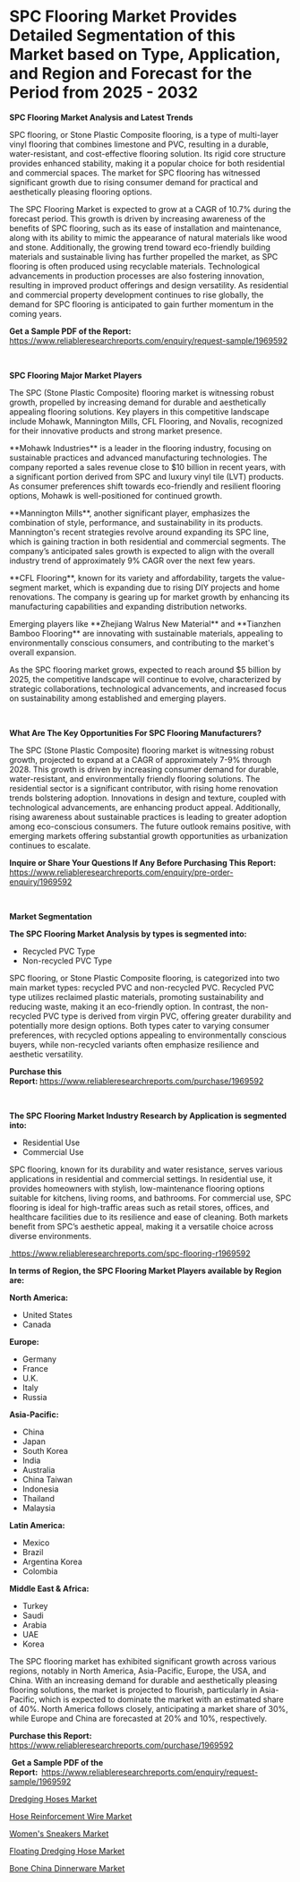 <p><h1>SPC Flooring Market Provides Detailed Segmentation of this Market based on Type, Application, and Region and Forecast for the Period from 2025 - 2032</h1></p><p><strong>SPC Flooring Market Analysis and Latest Trends</strong></p>
<p><p>SPC flooring, or Stone Plastic Composite flooring, is a type of multi-layer vinyl flooring that combines limestone and PVC, resulting in a durable, water-resistant, and cost-effective flooring solution. Its rigid core structure provides enhanced stability, making it a popular choice for both residential and commercial spaces. The market for SPC flooring has witnessed significant growth due to rising consumer demand for practical and aesthetically pleasing flooring options. </p><p>The SPC Flooring Market is expected to grow at a CAGR of 10.7% during the forecast period. This growth is driven by increasing awareness of the benefits of SPC flooring, such as its ease of installation and maintenance, along with its ability to mimic the appearance of natural materials like wood and stone. Additionally, the growing trend toward eco-friendly building materials and sustainable living has further propelled the market, as SPC flooring is often produced using recyclable materials. Technological advancements in production processes are also fostering innovation, resulting in improved product offerings and design versatility. As residential and commercial property development continues to rise globally, the demand for SPC flooring is anticipated to gain further momentum in the coming years.</p></p>
<p><strong>Get a Sample PDF of the Report:&nbsp;</strong> <a href="https://www.reliableresearchreports.com/enquiry/request-sample/1969592?utm_campaign=8&utm_medium=2&utm_source=Github&utm_content=ia&utm_term=08022025&utm_id=spc-flooring">https://www.reliableresearchreports.com/enquiry/request-sample/1969592</a></p>
<p>&nbsp;</p>
<p><strong>SPC Flooring Major Market Players</strong></p>
<p><p>The SPC (Stone Plastic Composite) flooring market is witnessing robust growth, propelled by increasing demand for durable and aesthetically appealing flooring solutions. Key players in this competitive landscape include Mohawk, Mannington Mills, CFL Flooring, and Novalis, recognized for their innovative products and strong market presence.</p><p>**Mohawk Industries** is a leader in the flooring industry, focusing on sustainable practices and advanced manufacturing technologies. The company reported a sales revenue close to $10 billion in recent years, with a significant portion derived from SPC and luxury vinyl tile (LVT) products. As consumer preferences shift towards eco-friendly and resilient flooring options, Mohawk is well-positioned for continued growth.</p><p>**Mannington Mills**, another significant player, emphasizes the combination of style, performance, and sustainability in its products. Mannington's recent strategies revolve around expanding its SPC line, which is gaining traction in both residential and commercial segments. The company’s anticipated sales growth is expected to align with the overall industry trend of approximately 9% CAGR over the next few years.</p><p>**CFL Flooring**, known for its variety and affordability, targets the value-segment market, which is expanding due to rising DIY projects and home renovations. The company is gearing up for market growth by enhancing its manufacturing capabilities and expanding distribution networks.</p><p>Emerging players like **Zhejiang Walrus New Material** and **Tianzhen Bamboo Flooring** are innovating with sustainable materials, appealing to environmentally conscious consumers, and contributing to the market's overall expansion.</p><p>As the SPC flooring market grows, expected to reach around $5 billion by 2025, the competitive landscape will continue to evolve, characterized by strategic collaborations, technological advancements, and increased focus on sustainability among established and emerging players.</p></p>
<p>&nbsp;</p>
<p><strong>What Are The Key Opportunities For SPC Flooring Manufacturers?</strong></p>
<p><p>The SPC (Stone Plastic Composite) flooring market is witnessing robust growth, projected to expand at a CAGR of approximately 7-9% through 2028. This growth is driven by increasing consumer demand for durable, water-resistant, and environmentally friendly flooring solutions. The residential sector is a significant contributor, with rising home renovation trends bolstering adoption. Innovations in design and texture, coupled with technological advancements, are enhancing product appeal. Additionally, rising awareness about sustainable practices is leading to greater adoption among eco-conscious consumers. The future outlook remains positive, with emerging markets offering substantial growth opportunities as urbanization continues to escalate.</p></p>
<p><strong>Inquire or Share Your Questions If Any Before Purchasing This Report:</strong> <a href="https://www.reliableresearchreports.com/enquiry/pre-order-enquiry/1969592?utm_campaign=8&utm_medium=2&utm_source=Github&utm_content=ia&utm_term=08022025&utm_id=spc-flooring">https://www.reliableresearchreports.com/enquiry/pre-order-enquiry/1969592</a></p>
<p>&nbsp;</p>
<p><strong>Market Segmentation</strong></p>
<p><strong>The SPC Flooring Market Analysis by types is segmented into:</strong></p>
<p><ul><li>Recycled PVC Type</li><li>Non-recycled PVC Type</li></ul></p>
<p><p>SPC flooring, or Stone Plastic Composite flooring, is categorized into two main market types: recycled PVC and non-recycled PVC. Recycled PVC type utilizes reclaimed plastic materials, promoting sustainability and reducing waste, making it an eco-friendly option. In contrast, the non-recycled PVC type is derived from virgin PVC, offering greater durability and potentially more design options. Both types cater to varying consumer preferences, with recycled options appealing to environmentally conscious buyers, while non-recycled variants often emphasize resilience and aesthetic versatility.</p></p>
<p><strong>Purchase this Report:&nbsp;</strong><a href="https://www.reliableresearchreports.com/purchase/1969592?utm_campaign=8&utm_medium=2&utm_source=Github&utm_content=ia&utm_term=08022025&utm_id=spc-flooring">https://www.reliableresearchreports.com/purchase/1969592</a></p>
<p>&nbsp;</p>
<p><strong>The SPC Flooring Market Industry Research by Application is segmented into:</strong></p>
<p><ul><li>Residential Use</li><li>Commercial Use</li></ul></p>
<p><p>SPC flooring, known for its durability and water resistance, serves various applications in residential and commercial settings. In residential use, it provides homeowners with stylish, low-maintenance flooring options suitable for kitchens, living rooms, and bathrooms. For commercial use, SPC flooring is ideal for high-traffic areas such as retail stores, offices, and healthcare facilities due to its resilience and ease of cleaning. Both markets benefit from SPC’s aesthetic appeal, making it a versatile choice across diverse environments.</p></p>
<p><a href="https://www.reliableresearchreports.com/spc-flooring-r1969592?utm_campaign=8&utm_medium=2&utm_source=Github&utm_content=ia&utm_term=08022025&utm_id=spc-flooring">&nbsp;https://www.reliableresearchreports.com/spc-flooring-r1969592</a></p>
<p><strong>In terms of Region, the SPC Flooring Market Players available by Region are:</strong></p>
<p>
    <p> <strong> North America: </strong>
        <ul>
            <li>United States</li>
            <li>Canada</li>
        </ul>
        </p> 
    <p> <strong> Europe: </strong>
        <ul>
            <li>Germany</li>
            <li>France</li>
            <li>U.K.</li>
            <li>Italy</li>
            <li>Russia</li>
        </ul>
        </p> 
    <p> <strong> Asia-Pacific: </strong>
        <ul>
            <li>China</li>
            <li>Japan</li>
            <li>South Korea</li>
            <li>India</li>
            <li>Australia</li>
            <li>China Taiwan</li>
            <li>Indonesia</li>
            <li>Thailand</li>
            <li>Malaysia</li>
        </ul>
        </p> 
    <p> <strong> Latin America: </strong>
        <ul>
            <li>Mexico</li>
            <li>Brazil</li>
            <li>Argentina Korea</li>
            <li>Colombia</li>
        </ul>
        </p> 
    <p> <strong> Middle East & Africa: </strong>
        <ul>
            <li>Turkey</li>
            <li>Saudi</li>
            <li>Arabia</li>
            <li>UAE</li>
            <li>Korea</li>
        </ul>
    </p>
    </p>
<p><p>The SPC flooring market has exhibited significant growth across various regions, notably in North America, Asia-Pacific, Europe, the USA, and China. With an increasing demand for durable and aesthetically pleasing flooring solutions, the market is projected to flourish, particularly in Asia-Pacific, which is expected to dominate the market with an estimated share of 40%. North America follows closely, anticipating a market share of 30%, while Europe and China are forecasted at 20% and 10%, respectively.</p></p>
<p><strong>Purchase this Report: </strong><a href="https://www.reliableresearchreports.com/purchase/1969592?utm_campaign=8&utm_medium=2&utm_source=Github&utm_content=ia&utm_term=08022025&utm_id=spc-flooring">https://www.reliableresearchreports.com/purchase/1969592</a></p>
<p>&nbsp;<strong>Get a Sample PDF of the Report:&nbsp;&nbsp;</strong><a href="https://www.reliableresearchreports.com/enquiry/request-sample/1969592?utm_campaign=8&utm_medium=2&utm_source=Github&utm_content=ia&utm_term=08022025&utm_id=spc-flooring">https://www.reliableresearchreports.com/enquiry/request-sample/1969592</a></p>
<p><strong></strong></p>
<p><p><a href="https://github.com/tshumaalzlam0/Market-Research-Report-List-1/blob/main/dredging-hoses-market.md?utm_campaign=8&utm_medium=2&utm_source=Github&utm_content=ia&utm_term=08022025&utm_id=spc-flooring">Dredging Hoses Market</a></p><p><a href="https://github.com/verikaahova/Market-Research-Report-List-1/blob/main/hose-reinforcement-wire-market.md?utm_campaign=8&utm_medium=2&utm_source=Github&utm_content=ia&utm_term=08022025&utm_id=spc-flooring">Hose Reinforcement Wire Market</a></p><p><a href="https://github.com/ezahdyre/Market-Research-Report-List-1/blob/main/womens-sneakers-market.md?utm_campaign=8&utm_medium=2&utm_source=Github&utm_content=ia&utm_term=08022025&utm_id=spc-flooring">Women's Sneakers Market</a></p><p><a href="https://github.com/dingharhouma/Market-Research-Report-List-1/blob/main/floating-dredging-hose-market.md?utm_campaign=8&utm_medium=2&utm_source=Github&utm_content=ia&utm_term=08022025&utm_id=spc-flooring">Floating Dredging Hose Market</a></p><p><a href="https://github.com/kaqiewan/Market-Research-Report-List-1/blob/main/bone-china-dinnerware-market.md?utm_campaign=8&utm_medium=2&utm_source=Github&utm_content=ia&utm_term=08022025&utm_id=spc-flooring">Bone China Dinnerware Market</a></p></p>